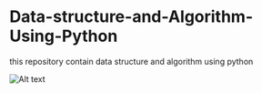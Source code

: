 # Data-structure-and-Algorithm-Using-Python
this repository contain data structure and algorithm using python

![Alt text](static/ing/intro.jpg?raw=true "Introduction")

